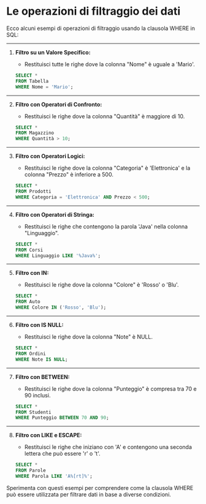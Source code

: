 # Le operazioni di filtraggio dei dati

Ecco alcuni esempi di operazioni di filtraggio usando la clausola WHERE in SQL:

---

1. **Filtro su un Valore Specifico:**
   - Restituisci tutte le righe dove la colonna "Nome" è uguale a 'Mario'.

   ```sql
   SELECT *
   FROM Tabella
   WHERE Nome = 'Mario';
   ```

---

2. **Filtro con Operatori di Confronto:**
   - Restituisci le righe dove la colonna "Quantità" è maggiore di 10.

   ```sql
   SELECT *
   FROM Magazzino
   WHERE Quantità > 10;
   ```

---

3. **Filtro con Operatori Logici:**
   - Restituisci le righe dove la colonna "Categoria" è 'Elettronica' e la colonna "Prezzo" è inferiore a 500.

   ```sql
   SELECT *
   FROM Prodotti
   WHERE Categoria = 'Elettronica' AND Prezzo < 500;
   ```

---

4. **Filtro con Operatori di Stringa:**
   - Restituisci le righe che contengono la parola 'Java' nella colonna "Linguaggio".

   ```sql
   SELECT *
   FROM Corsi
   WHERE Linguaggio LIKE '%Java%';
   ```

---

5. **Filtro con IN:**
   - Restituisci le righe dove la colonna "Colore" è 'Rosso' o 'Blu'.

   ```sql
   SELECT *
   FROM Auto
   WHERE Colore IN ('Rosso', 'Blu');
   ```

---

6. **Filtro con IS NULL:**
   - Restituisci le righe dove la colonna "Note" è NULL.

   ```sql
   SELECT *
   FROM Ordini
   WHERE Note IS NULL;
   ```

---

7. **Filtro con BETWEEN:**
   - Restituisci le righe dove la colonna "Punteggio" è compresa tra 70 e 90 inclusi.

   ```sql
   SELECT *
   FROM Studenti
   WHERE Punteggio BETWEEN 70 AND 90;
   ```

---

8. **Filtro con LIKE e ESCAPE:**
   - Restituisci le righe che iniziano con 'A' e contengono una seconda lettera che può essere 'r' o 't'.

   ```sql
   SELECT *
   FROM Parole
   WHERE Parola LIKE 'A%[rt]%';
   ```

Sperimenta con questi esempi per comprendere come la clausola WHERE può essere utilizzata per filtrare dati in base a diverse condizioni.

